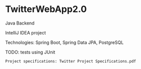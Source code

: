 # TwitterWebApp2.0
 Java Backend


IntelliJ IDEA project

Technologies: Spring Boot, Spring Data JPA, PostgreSQL

TODO: tests using JUnit

    Project specifications: Twitter Project Specifications.pdf
